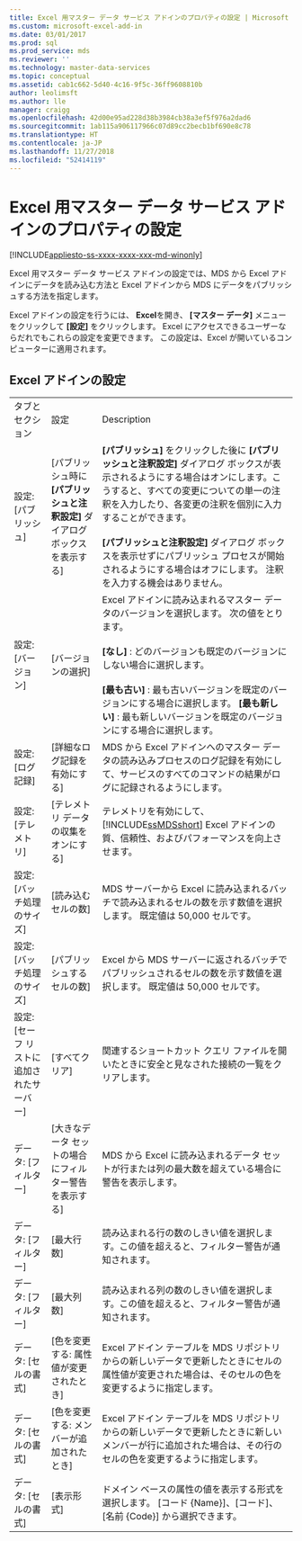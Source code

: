 ```yaml
---
title: Excel 用マスター データ サービス アドインのプロパティの設定 | Microsoft Docs
ms.custom: microsoft-excel-add-in
ms.date: 03/01/2017
ms.prod: sql
ms.prod_service: mds
ms.reviewer: ''
ms.technology: master-data-services
ms.topic: conceptual
ms.assetid: cab1c662-5d40-4c16-9f5c-36ff9608810b
author: leolimsft
ms.author: lle
manager: craigg
ms.openlocfilehash: 42d00e95ad228d38b3984cb38a3ef5f976a2dad6
ms.sourcegitcommit: 1ab115a906117966c07d89cc2becb1bf690e8c78
ms.translationtype: HT
ms.contentlocale: ja-JP
ms.lasthandoff: 11/27/2018
ms.locfileid: "52414119"
---
```

# <a name="setting-properties-for-master-data-services-add-in-for-excel"></a>Excel 用マスター データ サービス アドインのプロパティの設定

[!INCLUDE[appliesto-ss-xxxx-xxxx-xxx-md-winonly](../../includes/appliesto-ss-xxxx-xxxx-xxx-md-winonly.md)]

  Excel 用マスター データ サービス アドインの設定では、MDS から Excel アドインにデータを読み込む方法と Excel アドインから MDS にデータをパブリッシュする方法を指定します。  
  
 Excel アドインの設定を行うには、 **Excel**を開き、 **[マスター データ]** メニューをクリックして **[設定]** をクリックします。 Excel にアクセスできるユーザーならだれでもこれらの設定を変更できます。 この設定は、Excel が開いているコンピューターに適用されます。  
  
## <a name="excel-add-in-settings"></a>Excel アドインの設定  
  
||||  
|-|-|-|  
|タブとセクション|設定|Description|  
|設定: [パブリッシュ]|[パブリッシュ時に **[パブリッシュと注釈設定]** ダイアログ ボックスを表示する]|**[パブリッシュ]** をクリックした後に **[パブリッシュと注釈設定]** ダイアログ ボックスが表示されるようにする場合はオンにします。こうすると、すべての変更についての単一の注釈を入力したり、各変更の注釈を個別に入力することができます。<br /><br /> **[パブリッシュと注釈設定]** ダイアログ ボックスを表示せずにパブリッシュ プロセスが開始されるようにする場合はオフにします。 注釈を入力する機会はありません。|  
|設定: [バージョン]|[バージョンの選択]|Excel アドインに読み込まれるマスター データのバージョンを選択します。 次の値をとります。<br /><br /> **[なし]** : どのバージョンも既定のバージョンにしない場合に選択します。<br /><br /> **[最も古い]** : 最も古いバージョンを既定のバージョンにする場合に選択します。 **[最も新しい]** : 最も新しいバージョンを既定のバージョンにする場合に選択します。|  
|設定: [ログ記録]|[詳細なログ記録を有効にする]|MDS から Excel アドインへのマスター データの読み込みプロセスのログ記録を有効にして、サービスのすべてのコマンドの結果がログに記録されるようにします。|  
|設定: [テレメトリ]|[テレメトリ データの収集をオンにする]|テレメトリを有効にして、 [!INCLUDE[ssMDSshort](../../includes/ssmdsshort-md.md)] Excel アドインの質、信頼性、およびパフォーマンスを向上させます。|  
|設定: [バッチ処理のサイズ]|[読み込むセルの数]|MDS サーバーから Excel に読み込まれるバッチで読み込まれるセルの数を示す数値を選択します。 既定値は 50,000 セルです。|  
|設定: [バッチ処理のサイズ]|[パブリッシュするセルの数]|Excel から MDS サーバーに返されるバッチでパブリッシュされるセルの数を示す数値を選択します。 既定値は 50,000 セルです。|  
|設定: [セーフ リストに追加されたサーバー]|[すべてクリア]|関連するショートカット クエリ ファイルを開いたときに安全と見なされた接続の一覧をクリアします。|  
|データ: [フィルター]|[大きなデータ セットの場合にフィルター警告を表示する]|MDS から Excel に読み込まれるデータ セットが行または列の最大数を超えている場合に警告を表示します。|  
|データ: [フィルター]|[最大行数]|読み込まれる行の数のしきい値を選択します。この値を超えると、フィルター警告が通知されます。|  
|データ: [フィルター]|[最大列数]|読み込まれる列の数のしきい値を選択します。この値を超えると、フィルター警告が通知されます。|  
|データ: [セルの書式]|[色を変更する: 属性値が変更されたとき]|Excel アドイン テーブルを MDS リポジトリからの新しいデータで更新したときにセルの属性値が変更された場合は、そのセルの色を変更するように指定します。|  
|データ: [セルの書式]|[色を変更する: メンバーが追加されたとき]|Excel アドイン テーブルを MDS リポジトリからの新しいデータで更新したときに新しいメンバーが行に追加された場合は、その行のセルの色を変更するように指定します。|  
|データ: [セルの書式]|[表示形式]|ドメイン ベースの属性の値を表示する形式を選択します。 [コード {Name}]、[コード]、[名前 {Code}] から選択できます。|  
  
  

